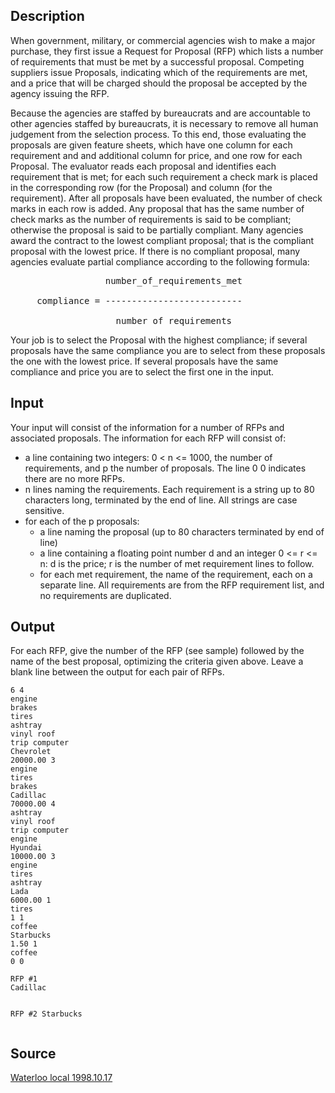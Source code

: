 <h2>Description</h2><p>When government, military, or commercial agencies wish to make a major purchase, they first issue a Request for Proposal (RFP) which lists a number of requirements that must be met by a successful proposal. Competing suppliers issue Proposals, indicating which of the requirements are met, and a price that will be charged should the proposal be accepted by the agency issuing the RFP. 
</p>Because the agencies are staffed by bureaucrats and are accountable to other agencies staffed by bureaucrats, it is necessary to remove all human judgement from the selection process. To this end, those evaluating the proposals are given feature sheets, which have one column for each requirement and and additional column for price, and one row for each Proposal. The evaluator reads each proposal and identifies each requirement that is met; for each such requirement a check mark is placed in the corresponding row (for the Proposal) and column (for the requirement). After all proposals have been evaluated, the number of check marks in each row is added. Any proposal that has the same number of check marks as the number of requirements is said to be compliant; otherwise the proposal is said to be partially compliant. Many agencies award the contract to the lowest compliant proposal; that is the compliant proposal with the lowest price. If there is no compliant proposal, many agencies evaluate partial compliance according to the following formula: 
<pre>                  number_of_requirements_met
<br>     compliance = --------------------------
<br>                    number_of_requirements</pre><p>
</p>Your job is to select the Proposal with the highest compliance; if several proposals have the same compliance you are to select from these proposals the one with the lowest price. If several proposals have the same compliance and price you are to select the first one in the input. <h2>Input</h2><p>Your input will consist of the information for a number of RFPs and associated proposals. The information for each RFP will consist of: 
</p><ul><li>a line containing two integers: 0 &lt; n &lt;= 1000, the number of requirements, and p the number of proposals. The line 0 0 indicates there are no more RFPs. 
<br></li><li>n lines naming the requirements. Each requirement is a string up to 80 characters long, terminated by the end of line. All strings are case sensitive. 
<br></li><li>for each of the p proposals: 
<br><ul><li>a line naming the proposal (up to 80 characters terminated by end of line) 
<br></li><li>a line containing a floating point number d and an integer 0 &lt;= r &lt;= n: d is the price; r is the number of met requirement lines to follow. 
<br></li><li>for each met requirement, the name of the requirement, each on a separate line. All requirements are from the RFP requirement list, and no requirements are duplicated. </li></ul></li></ul><h2>Output</h2><p>For each RFP, give the number of the RFP (see sample) followed by the name of the best proposal, optimizing the criteria given above. Leave a blank line between the output for each pair of RFPs. </p><pre><code class="language-input1">6 4
engine
brakes
tires
ashtray
vinyl roof
trip computer
Chevrolet
20000.00 3
engine
tires
brakes
Cadillac
70000.00 4
ashtray
vinyl roof
trip computer
engine
Hyundai
10000.00 3
engine
tires
ashtray
Lada
6000.00 1
tires
1 1
coffee
Starbucks
1.50 1
coffee
0 0
</code></pre><pre><code class="language-output1">RFP #1
Cadillac

RFP #2
Starbucks
</code></pre><h2>Source</h2><a href="searchproblem?field=source&amp;key=Waterloo+local+1998.10.17">Waterloo local 1998.10.17</a>